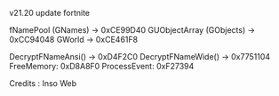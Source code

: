 v21.20 update fortnite

fNamePool (GNames) -> 0xCE99D40
GUObjectArray (GObjects) -> 0xCC94048
GWorld -> 0xCE461F8
 
DecryptFNameAnsi() -> 0xD4F2C0
DecryptFNameWide() -> 0x7751104
FreeMemory: 0xD8A8F0
ProcessEvent: 0xF27394

Credits : Inso Web   

